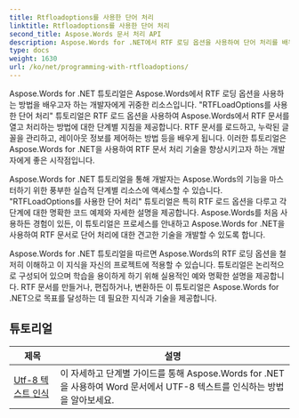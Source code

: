 ```yaml
---
title: Rtfloadoptions를 사용한 단어 처리
linktitle: Rtfloadoptions를 사용한 단어 처리
second_title: Aspose.Words 문서 처리 API
description: Aspose.Words for .NET에서 RTF 로딩 옵션을 사용하여 단어 처리를 배우세요. 단계별 튜토리얼과 샘플 C# 코드를 사용하여 RTF 문서를 로드하고 조작하는 방법을 배우세요.
type: docs
weight: 1630
url: /ko/net/programming-with-rtfloadoptions/
---
```

Aspose.Words for .NET 튜토리얼은 Aspose.Words에서 RTF 로딩 옵션을 사용하는 방법을 배우고자 하는 개발자에게 귀중한 리소스입니다. "RTFLoadOptions를 사용한 단어 처리" 튜토리얼은 RTF 로드 옵션을 사용하여 Aspose.Words에서 RTF 문서를 열고 처리하는 방법에 대한 단계별 지침을 제공합니다. RTF 문서를 로드하고, 누락된 글꼴을 관리하고, 레이아웃 정보를 제어하는 방법 등을 배우게 됩니다. 이러한 튜토리얼은 Aspose.Words for .NET을 사용하여 RTF 문서 처리 기술을 향상시키고자 하는 개발자에게 좋은 시작점입니다.

Aspose.Words for .NET 튜토리얼을 통해 개발자는 Aspose.Words의 기능을 마스터하기 위한 풍부한 실습적 단계별 리소스에 액세스할 수 있습니다. "RTFLoadOptions를 사용한 단어 처리" 튜토리얼은 특히 RTF 로드 옵션을 다루고 각 단계에 대한 명확한 코드 예제와 자세한 설명을 제공합니다. Aspose.Words를 처음 사용하든 경험이 있든, 이 튜토리얼은 프로세스를 안내하고 Aspose.Words for .NET을 사용하여 RTF 문서로 단어 처리에 대한 견고한 기술을 개발할 수 있도록 합니다.

Aspose.Words for .NET 튜토리얼을 따르면 Aspose.Words의 RTF 로딩 옵션을 철저히 이해하고 이 지식을 자신의 프로젝트에 적용할 수 있습니다. 튜토리얼은 논리적으로 구성되어 있으며 학습을 용이하게 하기 위해 실용적인 예와 명확한 설명을 제공합니다. RTF 문서를 만들거나, 편집하거나, 변환하든 이 튜토리얼은 Aspose.Words for .NET으로 목표를 달성하는 데 필요한 지식과 기술을 제공합니다.

 ## 튜토리얼
| 제목 | 설명 |
| --- | --- |
| [Utf-8 텍스트 인식](./recognize-utf8-text/) | 이 자세하고 단계별 가이드를 통해 Aspose.Words for .NET을 사용하여 Word 문서에서 UTF-8 텍스트를 인식하는 방법을 알아보세요. |